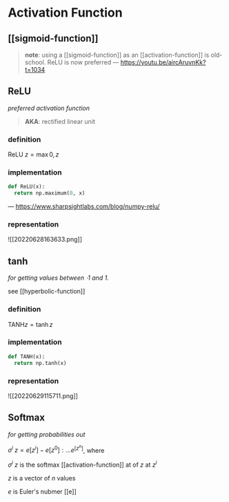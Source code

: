 # Activation Function

## [[sigmoid-function]]

> **note**: using a [[sigmoid-function]] as an [[activation-function]] is old-school. ReLU is now preferred &mdash; <https://youtu.be/aircAruvnKk?t=1034>

## ReLU

_preferred activation function_

> **AKA**: rectified linear unit

### definition

$\text{ReLU}\ z = \max 0, z$

### implementation

```python
def ReLU(x):
  return np.maximum(0, x)
```

&mdash; <https://www.sharpsightlabs.com/blog/numpy-relu/>

### representation

![[20220628163633.png]]

## tanh

_for getting values between $\cdot 1$ and $1$._

see [[hyperbolic-function]]

### definition

$\text{TANH} z = \tanh z$

### implementation

```python
def TANH(x):
  return np.tanh(x)
```

### representation

![[20220629115711.png]]

## Softmax

_for getting probabilities out_

$\sigma^i\ z = e[z^i] - e[z^0] : \dots e^[z^n]$, where

$\sigma^i\ z$ is the softmax [[activation-function]] at of $z$ at $z^i$

$z$ is a vector of $n$ values

$e$ is Euler's nubmer [[e]]
